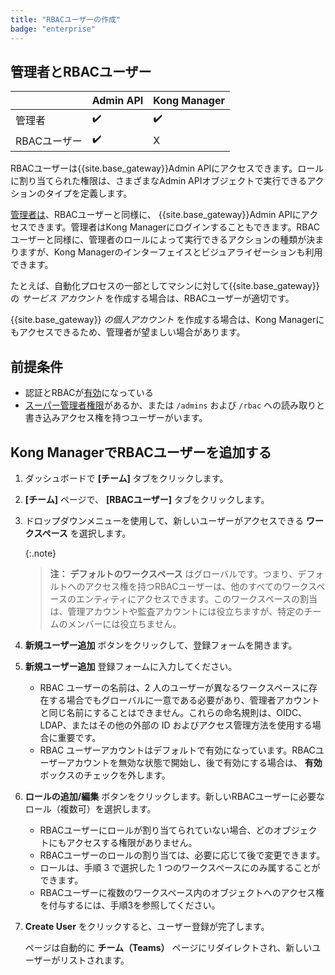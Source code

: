 ```yaml
---
title: "RBACユーザーの作成"
badge: "enterprise"
---
```

管理者とRBACユーザー
------------

|          | Admin API | Kong Manager |
|----------|-----------|--------------|
| 管理者      | ✔️        | ✔️           |
| RBACユーザー | ✔️        | X            |

RBACユーザーは{{site.base_gateway}}Admin APIにアクセスできます。ロールに割り当てられた権限は、さまざまなAdmin APIオブジェクトで実行できるアクションのタイプを定義します。

[管理者は](/gateway/{{page.release}}/kong-manager/auth/)、RBACユーザーと同様に、 {{site.base_gateway}}Admin APIにアクセスできます。管理者はKong Managerにログインすることもできます。RBACユーザーと同様に、管理者のロールによって実行できるアクションの種類が決まりますが、Kong Managerのインターフェイスとビジュアライゼーションも利用できます。

たとえば、自動化プロセスの一部としてマシンに対して{{site.base_gateway}}の *サービス アカウント* を作成する場合は、RBACユーザーが適切です。

{{site.base_gateway}} *の個人アカウント* を作成する場合は、Kong Managerにもアクセスできるため、管理者が望ましい場合があります。

前提条件
----

* 認証とRBACが[有効](/gateway/{{page.release}}/kong-manager/auth/rbac/enable/)になっている
* [スーパー管理者権限](/gateway/{{page.release}}/kong-manager/auth/super-admin/)があるか、または `/admins` および `/rbac` への読み取りと書き込みアクセス権を持つユーザーがいます。

Kong ManagerでRBACユーザーを追加する
--------------------------

1. ダッシュボードで **\[チーム\]** タブをクリックします。

2. **\[チーム\]** ページで、 **\[RBACユーザー\]** タブをクリックします。

3. ドロップダウンメニューを使用して、新しいユーザーがアクセスできる **ワークスペース** を選択します。

   {:.note}
   > 
   > **注：** **デフォルトのワークスペース** はグローバルです。つまり、デフォルトへのアクセス権を持つRBACユーザーは、他のすべてのワークスペースのエンティティにアクセスできます。このワークスペースの割当は、管理アカウントや監査アカウントには役立ちますが、特定のチームのメンバーには役立ちません。
4. **新規ユーザー追加** ボタンをクリックして、登録フォームを開きます。

5. **新規ユーザー追加** 登録フォームに入力してください。

   * RBAC ユーザーの名前は、2 人のユーザーが異なるワークスペースに存在する場合でもグローバルに一意である必要があり、管理者アカウントと同じ名前にすることはできません。これらの命名規則は、OIDC、LDAP、またはその他の外部の ID およびアクセス管理方法を使用する場合に重要です。
   * RBAC ユーザーアカウントはデフォルトで有効になっています。RBACユーザーアカウントを無効な状態で開始し、後で有効にする場合は、 **有効** ボックスのチェックを外します。

6. **ロールの追加/編集** ボタンをクリックします。新しいRBACユーザーに必要なロール（複数可）を選択します。

   * RBACユーザーにロールが割り当てられていない場合、どのオブジェクトにもアクセスする権限がありません。
   * RBACユーザーのロールの割り当ては、必要に応じて後で変更できます。
   * ロールは、手順 3 で選択した 1 つのワークスペースにのみ属することができます。
   * RBACユーザーに複数のワークスペース内のオブジェクトへのアクセス権を付与するには、手順3を参照してください。

7. **Create User** をクリックすると、ユーザー登録が完了します。

   ページは自動的に **チーム（Teams）** ページにリダイレクトされ、新しいユーザーがリストされます。

